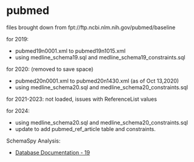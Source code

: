 # pubmed

files brought down from fpt://ftp.ncbi.nlm.nih.gov/pubmed/baseline

for 2019:
* pubmed19n0001.xml to pubmed19n1015.xml
* using medline_schema19.sql and medline_schema19_constraints.sql

for 2020: (removed to save space)
* pubmed20n0001.xml to pubmed20n1430.xml (as of Oct 13,2020)
* using medline_schema20.sql and medline_schema20_constraints.sql

for 2021-2023: not loaded, issues with ReferenceList values

for 2024: 
* using medline_schema20.sql and medline_schema20_constraints.sql
* update to add pubmed_ref_article table and constraints.

SchemaSpy Analysis:
* [Database Documentation - 19](https://demo.cns.iu.edu/dbdocs/pubmed19/)

